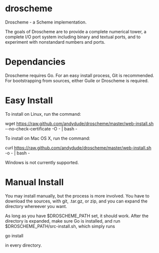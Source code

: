 droscheme
=========

Droscheme - a Scheme implementation.

The goals of Droscheme are to provide a complete numerical tower,
a complete I/O port system including binary and textual ports,
and to experiment with nonstandard numbers and ports.

Dependancies
============

Droscheme requires Go. For an easy install process, Git is recommended.
For bootstrapping from sources, either Guile or Droscheme is required.

Easy Install
============

To install on Linux, run the command:

 wget https://raw.github.com/andydude/droscheme/master/web-install.sh \
      --no-check-certificate -O - | bash -

To install on Mac OS X, run the command:

 curl https://raw.github.com/andydude/droscheme/master/web-install.sh \
      -o - | bash -

Windows is not currently supported.

Manual Install
==============

You may install manually, but the process is more involved.
You have to download the sources, with git, .tar.gz, or zip,
and you can expand the directory whereever you want.

As long as you have $DROSCHEME_PATH set, it should work.
After the directory is expanded, make sure Go is installed,
and run $DROSCHEME_PATH/src-install.sh, which simply runs

 go install

in every directory.
